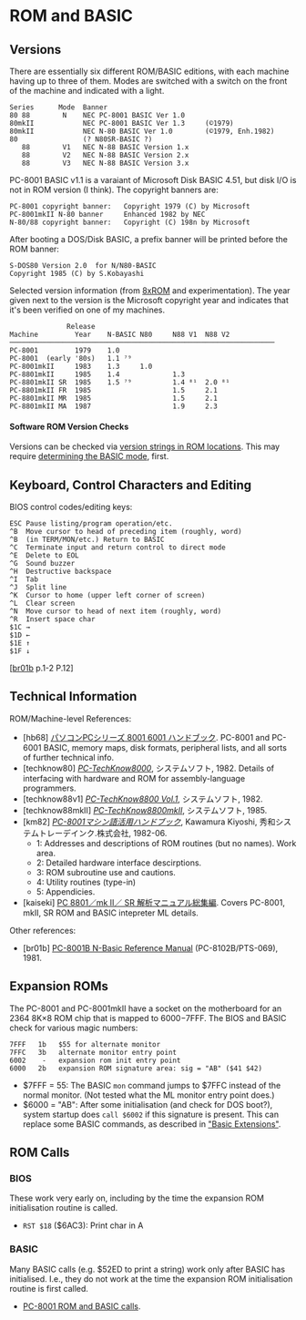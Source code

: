 ROM and BASIC
=============

Versions
--------

There are essentially six different ROM/BASIC editions, with each machine
having up to three of them. Modes are switched with a switch on the front
of the machine and indicated with a light.

    Series      Mode  Banner
    80 88        N    NEC PC-8001 BASIC Ver 1.0
    80mkII            NEC PC-8001 BASIC Ver 1.3     (©1979)
    80mkII            NEC N-80 BASIC Ver 1.0        (©1979, Enh.1982)
    80                (? N80SR-BASIC ?)
       88        V1   NEC N-88 BASIC Version 1.x
       88        V2   NEC N-88 BASIC Version 2.x
       88        V3   NEC N-88 BASIC Version 3.x

PC-8001 BASIC v1.1 is a varaiant of Microsoft Disk BASIC 4.51,
but disk I/O is not in ROM version (I think). The copyright banners are:

    PC-8001 copyright banner:   Copyright 1979 (C) by Microsoft
    PC-8001mkII N-80 banner     Enhanced 1982 by NEC
    N-80/88 copyright banner:   Copyright (C) 198n by Microsoft


After booting a DOS/Disk BASIC, a prefix banner will be printed before the
ROM banner:

    S-DOS80 Version 2.0  for N/N80-BASIC
    Copyright 1985 (C) by S.Kobayashi

Selected version information (from [8xROM] and experimentation).
The year given next to the version is the Microsoft copyright year and
indicates that it's been verified on one of my machines.

                  Release
    Machine         Year    N-BASIC N80     N88 V1  N88 V2
    ─────────────────────────────────────────────────────────────────
    PC-8001         1979    1.0
    PC-8001  (early '80s)   1.1 ⁷⁹
    PC-8001mkII     1983    1.3     1.0
    PC-8801mkII     1985    1.4             1.3
    PC-8801mkII SR  1985    1.5 ⁷⁹          1.4 ⁸¹  2.0 ⁸¹
    PC-8801mkII FR  1985                    1.5     2.1
    PC-8801mkII MR  1985                    1.5     2.1
    PC-8801mkII MA  1987                    1.9     2.3

#### Software ROM Version Checks

Versions can be checked via [version strings in ROM locations][ohta-ident].
This may require [determining the BASIC mode][ohta-mode], first.


Keyboard, Control Characters and Editing
----------------------------------------

BIOS control codes/editing keys:

    ESC Pause listing/program operation/etc.
    ^B  Move cursor to head of preceding item (roughly, word)
    ^B  (in TERM/MON/etc.) Return to BASIC
    ^C  Terminate input and return control to direct mode
    ^E  Delete to EOL
    ^G  Sound buzzer
    ^H  Destructive backspace
    ^I  Tab
    ^J  Split line
    ^K  Cursor to home (upper left corner of screen)
    ^L  Clear screen
    ^N  Move cursor to head of next item (roughly, word)
    ^R  Insert space char
    $1C →
    $1D ←
    $1E ↑
    $1F ↓

[[br01b] p.1-2 P.12]


Technical Information
---------------------

ROM/Machine-level References:
* \[hb68] [パソコンPCシリーズ 8001 6001 ハンドブック][hb68].
  PC-8001 and PC-6001 BASIC, memory maps, disk formats, peripheral lists,
  and all sorts of further technical info.
* \[techknow80] [_PC-TechKnow8000_][techknow80], システムソフト, 1982.
  Details of interfacing with hardware and ROM for assembly-language
  programmers.
* \[techknow88v1] [_PC-TechKnow8800 Vol.1_][techknow88v1],
  システムソフト, 1982.
* \[techknow88mkII] [_PC-TechKnow8800mkII_][techknow88mkII],
  システムソフト, 1985.
* \[km82] [_PC-8001マシン語活用ハンドブック_][km82], Kawamura Kiyoshi,
  秀和システムトレーデインク.株式会社, 1982-06.
  - 1: Addresses and descriptions of ROM routines (but no names). Work area.
  - 2: Detailed hardware interface descirptions.
  - 3: ROM subroutine use and cautions.
  - 4: Utility routines (type-in)
  - 5: Appendicies.
* \[kaiseki] [PC 8801／mk II／ SR 解析マニュアル総集編][kaiseki].
  Covers PC-8001, mkII, SR ROM and BASIC intepreter ML details.

Other references:
- \[br01b] [PC-8001B N-Basic Reference Manual][br01b] (PC-8102B/PTS-069), 1981.


Expansion ROMs
--------------

The PC-8001 and PC-8001mkII have a socket on the motherboard for an 2364
8K×8 ROM chip that is mapped to $6000-$7FFF. The BIOS and BASIC check for
various magic numbers:

    7FFF   1b   $55 for alternate monitor
    7FFC   3b   alternate monitor entry point
    6002    -   expansion rom init entry point
    6000   2b   expansion ROM signature area: sig = "AB" ($41 $42)


- $7FFF = 55: The BASIC `mon` command jumps to $7FFC instead of the normal
  monitor. (Not tested what the ML monitor entry point does.)
- $6000 = "AB": After some initialisation (and check for DOS boot?), system
  startup does `call $6002` if this signature is present. This can replace
  some BASIC commands, as described in ["Basic Extensions"](
  basic.md#basic-extensions).


ROM Calls
---------

### BIOS

These work very early on, including by the time the expansion ROM
initialisation routine is called.

- `RST $18` ($6AC3): Print char in A

### BASIC

Many BASIC calls (e.g. $52ED to print a string) work only after BASIC has
initialised. I.e., they do not work at the time the expansion ROM
initialisation routine is first called.

- [PC-8001 ROM and BASIC calls](./8001/rom.md).



<!-------------------------------------------------------------------->
[ohta-ident]: http://www.kiwi-us.com/~ohta/pc88/ident.htm
[ohta-mode]: http://www.kiwi-us.com/~ohta/pc88/mode.htm

[8xROM]: https://retrocomputerpeople.web.fc2.com/machines/nec/cmn_vers.html
[hb68]: https://archive.org/stream/PC8001600100160011982#page/n5/mode/1up
[kaiseki]: https://archive.org/details/pc-8801mk-ii-sr
[km82]: https://archive.org/details/pc-8001
[techknow80]: https://archive.org/details/pctechknow8000
[techknow88mkII]: https://archive.org/details/pc-techknow-8801mk-ii
[techknow88v1]: https://archive.org/details/PCTechknow8801Vol.11982/

[br01b]: https://archive.org/details/pc-8001b-n-basic-reference-manual-nec-en-1981
